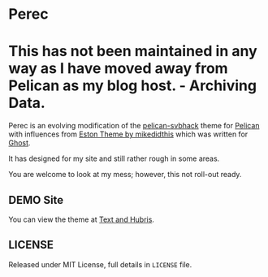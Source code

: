 # Perec

# This has not been maintained in any way as I have moved away from Pelican as my blog host. - Archiving Data.

Perec is an evolving modification of the [pelican-svbhack](https://github.com/giulivo/pelican-svbhack) theme for [Pelican](http://getpelican.com) with influences from [Eston Theme by mikedidthis](https://themeforest.net/item/eston-a-simple-notebook-theme/9497657) which was written for [Ghost](http://www.ghost.org).

It has designed for my site and still rather rough in some areas.

You are welcome to look at my mess; however, this not roll-out ready.

## DEMO Site

You can view the theme at [Text and Hubris](http://www.textandhubris.com/).

## LICENSE

Released under MIT License, full details in `LICENSE` file.

